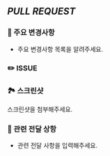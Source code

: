 ## <i>PULL REQUEST</i>

### 🔑 주요 변경사항
- 주요 변경사항 목록을 알려주세요.

### ✏️ ISSUE

### 🏞 스크린샷
스크린샷을 첨부해주세요.

### 🚨 관련 전달 상항
- 관련 전달 사항을 입력해주세요. 
